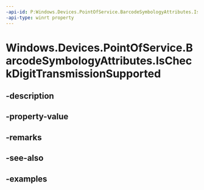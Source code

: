 ```yaml
---
-api-id: P:Windows.Devices.PointOfService.BarcodeSymbologyAttributes.IsCheckDigitTransmissionSupported
-api-type: winrt property
---
```


<!-- Property syntax.
public bool IsCheckDigitTransmissionSupported { get; }
-->

# Windows.Devices.PointOfService.BarcodeSymbologyAttributes.IsCheckDigitTransmissionSupported

## -description

## -property-value

## -remarks

## -see-also

## -examples

